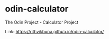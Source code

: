 # odin-calculator
The Odin Project - Calculator Project

Link:
https://rithvikbona.github.io/odin-calculator/ 